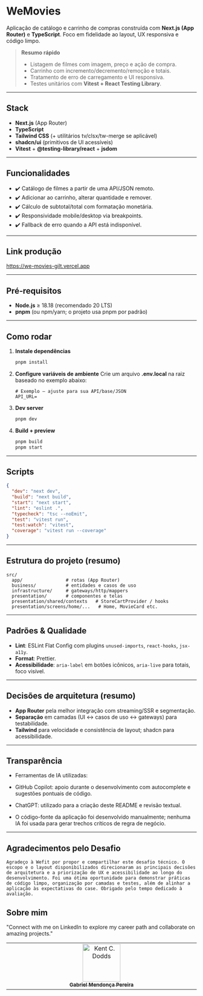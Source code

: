 # WeMovies

Aplicação de catálogo e carrinho de compras construída com **Next.js (App Router)** e **TypeScript**. Foco em fidelidade ao layout, UX responsiva e código limpo.

> **Resumo rápido**
>
> - Listagem de filmes com imagem, preço e ação de compra.
> - Carrinho com incremento/decremento/remoção e totais.
> - Tratamento de erro de carregamento e UI responsiva.
> - Testes unitários com **Vitest + React Testing Library**.

---

## Stack

- **Next.js** (App Router)
- **TypeScript**
- **Tailwind CSS** (+ utilitários tv/clsx/tw-merge se aplicável)
- **shadcn/ui** (primitivos de UI acessíveis)
- **Vitest** + **@testing-library/react** + **jsdom**

---

## Funcionalidades

- ✔️ Catálogo de filmes a partir de uma API/JSON remoto.
- ✔️ Adicionar ao carrinho, alterar quantidade e remover.
- ✔️ Cálculo de subtotal/total com formatação monetária.
- ✔️ Responsividade mobile/desktop via breakpoints.
- ✔️ Fallback de erro quando a API está indisponível.

---

## Link produção
https://we-movies-gilt.vercel.app

---

## Pré‑requisitos

- **Node.js** ≥ 18.18 (recomendado 20 LTS)
- **pnpm** (ou npm/yarn; o projeto usa pnpm por padrão)

---

## Como rodar

1. **Instale dependências**

   ```bash
   pnpm install
   ```

2. **Configure variáveis de ambiente** Crie um arquivo **.env.local** na raiz baseado no exemplo abaixo:

   ```env
   # Exemplo — ajuste para sua API/base/JSON
   API_URL=
   ```

3. **Dev server**

   ```bash
   pnpm dev
   ```

4. **Build + preview**

   ```bash
   pnpm build
   pnpm start
   ```

---

## Scripts

```json
{
  "dev": "next dev",
  "build": "next build",
  "start": "next start",
  "lint": "eslint .",
  "typecheck": "tsc --noEmit",
  "test": "vitest run",
  "test:watch": "vitest",
  "coverage": "vitest run --coverage"
}
```

---

## Estrutura do projeto (resumo)

```
src/
  app/                # rotas (App Router)
  business/           # entidades e casos de uso
  infrastructure/     # gateways/http/mappers
  presentation/       # componentes e telas
  presentation/shared/contexts   # StoreCartProvider / hooks
  presentation/screens/home/...   # Home, MovieCard etc.
```

---

## Padrões & Qualidade

- **Lint**: ESLint Flat Config com plugins `unused-imports`, `react-hooks`, `jsx-a11y`.
- **Format**: Prettier.
- **Acessibilidade**: `aria-label` em botões icônicos, `aria-live` para totais, foco visível.

---

## Decisões de arquitetura (resumo)

- **App Router** pela melhor integração com streaming/SSR e segmentação.
- **Separação** em camadas (UI ↔ casos de uso ↔ gateways) para testabilidade.
- **Tailwind** para velocidade e consistência de layout; shadcn para acessibilidade.

---

## Transparência

- Ferramentas de IA utilizadas:

- GitHub Copilot: apoio durante o desenvolvimento com autocomplete e sugestões pontuais de código.

- ChatGPT: utilizado para a criação deste README e revisão textual.

- O código-fonte da aplicação foi desenvolvido manualmente; nenhuma IA foi usada para gerar trechos críticos de regra de negócio.

---

## Agradecimentos pelo Desafio

`Agradeço à Wefit por propor e compartilhar este desafio técnico. O escopo e o layout disponibilizados direcionaram as principais decisões de arquitetura e a priorização de UX e acessibilidade ao longo do desenvolvimento. Foi uma ótima oportunidade para demonstrar práticas de código limpo, organização por camadas e testes, além de alinhar a aplicação às expectativas do case. Obrigado pelo tempo dedicado à avaliação.`

## Sobre mim
"Connect with me on LinkedIn to explore my career path and collaborate on amazing projects."
<table>
  <tbody>
    <tr>
      <td align="center" valign="top" width="14.28%"><a href="https://www.linkedin.com/in/gabriel-mendonca-pereira/"><img src="https://avatars0.githubusercontent.com/u/49095200?s=460&u=27a77c43fff5eab61be02a3fedfd7db554145981&v=4" width="100px;" alt="Kent C. Dodds"/><br /><sub><b>Gabriel Mendonça Pereira</b></sub></a><br />
    </tr>
  </tbody>
</table>
